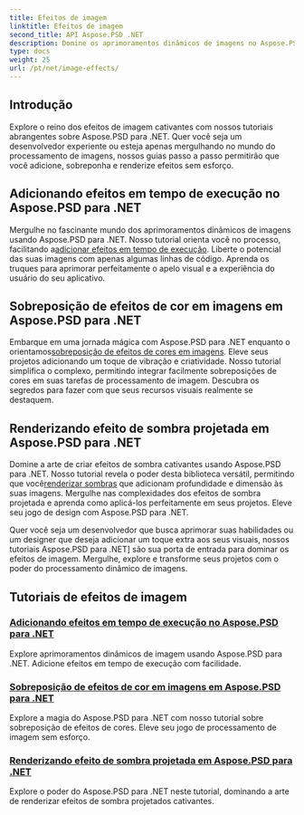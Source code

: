 ```yaml
---
title: Efeitos de imagem
linktitle: Efeitos de imagem
second_title: API Aspose.PSD .NET
description: Domine os aprimoramentos dinâmicos de imagens no Aspose.PSD para .NET. Aprimore seu processamento de imagens com tutoriais sobre como adicionar, sobrepor e renderizar efeitos impressionantes em tempo de execução.
type: docs
weight: 25
url: /pt/net/image-effects/
---
```


## Introdução

Explore o reino dos efeitos de imagem cativantes com nossos tutoriais abrangentes sobre Aspose.PSD para .NET. Quer você seja um desenvolvedor experiente ou esteja apenas mergulhando no mundo do processamento de imagens, nossos guias passo a passo permitirão que você adicione, sobreponha e renderize efeitos sem esforço.

## Adicionando efeitos em tempo de execução no Aspose.PSD para .NET

 Mergulhe no fascinante mundo dos aprimoramentos dinâmicos de imagens usando Aspose.PSD para .NET. Nosso tutorial orienta você no processo, facilitando a[adicionar efeitos em tempo de execução](./add-effect-runtime/). Liberte o potencial das suas imagens com apenas algumas linhas de código. Aprenda os truques para aprimorar perfeitamente o apelo visual e a experiência do usuário do seu aplicativo.

## Sobreposição de efeitos de cor em imagens em Aspose.PSD para .NET

Embarque em uma jornada mágica com Aspose.PSD para .NET enquanto o orientamos[sobreposição de efeitos de cores em imagens](./overlay-color-effect/). Eleve seus projetos adicionando um toque de vibração e criatividade. Nosso tutorial simplifica o complexo, permitindo integrar facilmente sobreposições de cores em suas tarefas de processamento de imagem. Descubra os segredos para fazer com que seus recursos visuais realmente se destaquem.

## Renderizando efeito de sombra projetada em Aspose.PSD para .NET

 Domine a arte de criar efeitos de sombra cativantes usando Aspose.PSD para .NET. Nosso tutorial revela o poder desta biblioteca versátil, permitindo que você[renderizar sombras](./render-drop-shadow/) que adicionam profundidade e dimensão às suas imagens. Mergulhe nas complexidades dos efeitos de sombra projetada e aprenda como aplicá-los perfeitamente em seus projetos. Eleve seu jogo de design com Aspose.PSD para .NET.

Quer você seja um desenvolvedor que busca aprimorar suas habilidades ou um designer que deseja adicionar um toque extra aos seus visuais, nossos tutoriais Aspose.PSD para .NET] são sua porta de entrada para dominar os efeitos de imagem. Mergulhe, explore e transforme seus projetos com o poder do processamento dinâmico de imagens.


## Tutoriais de efeitos de imagem
### [Adicionando efeitos em tempo de execução no Aspose.PSD para .NET](./add-effect-runtime/)
Explore aprimoramentos dinâmicos de imagem usando Aspose.PSD para .NET. Adicione efeitos em tempo de execução com facilidade.
### [Sobreposição de efeitos de cor em imagens em Aspose.PSD para .NET](./overlay-color-effect/)
Explore a magia do Aspose.PSD para .NET com nosso tutorial sobre sobreposição de efeitos de cores. Eleve seu jogo de processamento de imagem sem esforço.
### [Renderizando efeito de sombra projetada em Aspose.PSD para .NET](./render-drop-shadow/)
Explore o poder do Aspose.PSD para .NET neste tutorial, dominando a arte de renderizar efeitos de sombra projetados cativantes.